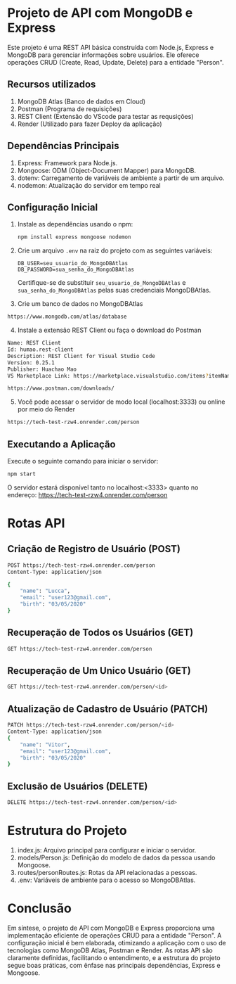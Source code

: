 # Projeto de API com MongoDB e Express

Este projeto é uma REST API básica construída com Node.js, Express e MongoDB para gerenciar informações sobre usuários. Ele oferece operações CRUD (Create, Read, Update, Delete) para a entidade "Person".

## Recursos utilizados

1. MongoDB Atlas (Banco de dados em Cloud)
2. Postman (Programa de requisições)
3. REST Client (Extensão do VScode para testar as requsições)
4. Render (Utilizado para fazer Deploy da aplicação)

## Dependências Principais

1. Express: Framework para Node.js.
2. Mongoose: ODM (Object-Document Mapper) para MongoDB.
3. dotenv: Carregamento de variáveis de ambiente a partir de um arquivo.
4. nodemon: Atualização do servidor em tempo real


## Configuração Inicial

1. Instale as dependências usando o npm:

    ```bash
    npm install express mongoose nodemon 
    ```

2. Crie um arquivo `.env` na raiz do projeto com as seguintes variáveis:

    ```dotenv
    DB_USER=seu_usuario_do_MongoDBAtlas
    DB_PASSWORD=sua_senha_do_MongoDBAtlas
    ```

    Certifique-se de substituir `seu_usuario_do_MongoDBAtlas` e `sua_senha_do_MongoDBAtlas` pelas suas credenciais MongoDBAtlas.

3. Crie um banco de dados no MongoDBAtlas
```bash
https://www.mongodb.com/atlas/database
```

4. Instale a extensão REST Client ou faça o download do Postman

```bash
Name: REST Client
Id: humao.rest-client
Description: REST Client for Visual Studio Code
Version: 0.25.1
Publisher: Huachao Mao
VS Marketplace Link: https://marketplace.visualstudio.com/items?itemName=humao.rest-client
```

```bash
https://www.postman.com/downloads/
```

5. Você pode acessar o servidor de modo local (localhost:3333) ou online por meio do Render

```bash
https://tech-test-rzw4.onrender.com/person
```

## Executando a Aplicação

Execute o seguinte comando para iniciar o servidor:

```bash
npm start
```
O servidor estará disponível tanto no localhost:<3333> quanto no endereço: https://tech-test-rzw4.onrender.com/person

# Rotas API
## Criação de Registro de Usuário (POST)

```bash
POST https://tech-test-rzw4.onrender.com/person
Content-Type: application/json

{
    "name": "Lucca",
    "email": "user123@gmail.com",
    "birth": "03/05/2020"
}

```
## Recuperação de Todos os Usuários (GET)

```bash
GET https://tech-test-rzw4.onrender.com/person
```
## Recuperação de Um Unico Usuário (GET)

```bash
GET https://tech-test-rzw4.onrender.com/person/<id>
```

## Atualização de Cadastro de Usuário (PATCH)

```bash
PATCH https://tech-test-rzw4.onrender.com/person/<id>
Content-Type: application/json
{
    "name": "Vitor",
    "email": "user123@gmail.com",
    "birth": "03/05/2020"
}
```
## Exclusão de Usuários (DELETE)

```bash
DELETE https://tech-test-rzw4.onrender.com/person/<id>
```

# Estrutura do Projeto

1. index.js: Arquivo principal para configurar e iniciar o servidor.
2. models/Person.js: Definição do modelo de dados da pessoa usando Mongoose.
3. routes/personRoutes.js: Rotas da API relacionadas a pessoas.
4. .env: Variáveis de ambiente para o acesso so MongoDBAtlas.

# Conclusão

Em síntese, o projeto de API com MongoDB e Express proporciona uma implementação eficiente de operações CRUD para a entidade "Person". A configuração inicial é bem elaborada, otimizando a aplicação com o uso de tecnologias como MongoDB Atlas, Postman e Render. As rotas API são claramente definidas, facilitando o entendimento, e a estrutura do projeto segue boas práticas, com ênfase nas principais dependências, Express e Mongoose.






